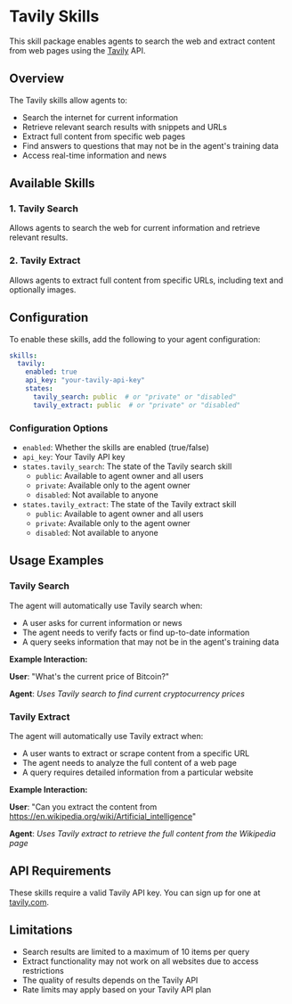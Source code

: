 # Tavily Skills

This skill package enables agents to search the web and extract content from web pages using the [Tavily](https://tavily.com/) API.

## Overview

The Tavily skills allow agents to:
- Search the internet for current information
- Retrieve relevant search results with snippets and URLs
- Extract full content from specific web pages
- Find answers to questions that may not be in the agent's training data
- Access real-time information and news

## Available Skills

### 1. Tavily Search
Allows agents to search the web for current information and retrieve relevant results.

### 2. Tavily Extract
Allows agents to extract full content from specific URLs, including text and optionally images.

## Configuration

To enable these skills, add the following to your agent configuration:

```yaml
skills:
  tavily:
    enabled: true
    api_key: "your-tavily-api-key"
    states:
      tavily_search: public  # or "private" or "disabled"
      tavily_extract: public  # or "private" or "disabled"
```

### Configuration Options

- `enabled`: Whether the skills are enabled (true/false)
- `api_key`: Your Tavily API key
- `states.tavily_search`: The state of the Tavily search skill
  - `public`: Available to agent owner and all users
  - `private`: Available only to the agent owner
  - `disabled`: Not available to anyone
- `states.tavily_extract`: The state of the Tavily extract skill
  - `public`: Available to agent owner and all users
  - `private`: Available only to the agent owner
  - `disabled`: Not available to anyone

## Usage Examples

### Tavily Search

The agent will automatically use Tavily search when:
- A user asks for current information or news
- The agent needs to verify facts or find up-to-date information
- A query seeks information that may not be in the agent's training data

**Example Interaction:**

**User**: "What's the current price of Bitcoin?"

**Agent**: *Uses Tavily search to find current cryptocurrency prices*

### Tavily Extract

The agent will automatically use Tavily extract when:
- A user wants to extract or scrape content from a specific URL
- The agent needs to analyze the full content of a web page
- A query requires detailed information from a particular website

**Example Interaction:**

**User**: "Can you extract the content from https://en.wikipedia.org/wiki/Artificial_intelligence"

**Agent**: *Uses Tavily extract to retrieve the full content from the Wikipedia page*

## API Requirements

These skills require a valid Tavily API key. You can sign up for one at [tavily.com](https://tavily.com/).

## Limitations

- Search results are limited to a maximum of 10 items per query
- Extract functionality may not work on all websites due to access restrictions
- The quality of results depends on the Tavily API
- Rate limits may apply based on your Tavily API plan 